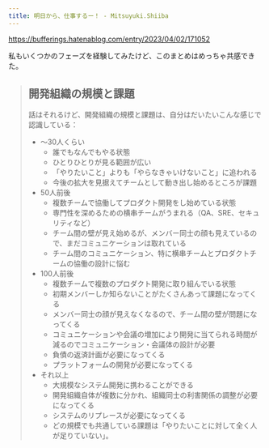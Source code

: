 ```yaml
---
title: 明日から、仕事するー！ - Mitsuyuki.Shiiba
---
```


https://bufferings.hatenablog.com/entry/2023/04/02/171052

私もいくつかのフェーズを経験してみたけど、このまとめはめっちゃ共感できた。

> ## 開発組織の規模と課題
>
> 話はそれるけど、開発組織の規模と課題は、自分はだいたいこんな感じで認識している：
>
> - 〜30人くらい
>     - 誰でもなんでもやる状態
>     - ひとりひとりが見る範囲が広い
>     - 「やりたいこと」よりも「やらなきゃいけないこと」に追われる
>     - 今後の拡大を見据えてチームとして動き出し始めるところが課題
> - 50人前後
>     - 複数チームで協働してプロダクト開発をし始めている状態
>     - 専門性を深めるための横串チームがうまれる（QA、SRE、セキュリティなど）
>     - チーム間の壁が見え始めるが、メンバー同士の顔も見えているので、まだコミュニケーションは取れている
>     - チーム間のコミュニケーション、特に横串チームとプロダクトチームの協働の設計に悩む
> - 100人前後
>     - 複数チームで複数のプロダクト開発に取り組んでいる状態
>     - 初期メンバーしか知らないことがたくさんあって課題になってくる
>     - メンバー同士の顔が見えなくなるので、チーム間の壁が問題になってくる
>     - コミュニケーションや会議の増加により開発に当てられる時間が減るのでコミュニケーション・会議体の設計が必要
>     - 負債の返済計画が必要になってくる
>     - プラットフォームの開発が必要になってくる
> - それ以上
>     - 大規模なシステム開発に携わることができる
>     - 開発組織自体が複数に分かれ、組織同士の利害関係の調整が必要になってくる
>     - システムのリプレースが必要になってくる
>     - どの規模でも共通している課題は「やりたいことに対して全く人が足りていない」。

